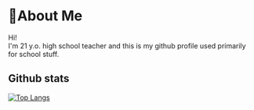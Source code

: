 #  🌲About Me <br />
Hi! <br />
I'm 21 y.o. high school teacher and this is my github profile used primarily for school stuff. <br />

## Github stats <br />
[![Top Langs](https://github-readme-stats.vercel.app/api/top-langs/?username=hajekvdf&layout=compact&theme=darcula&hide_border=true&bg_color=180,3D2216,6e3117&title_color=f1f1f1)](https://github.com/anuraghazra/github-readme-stats)
